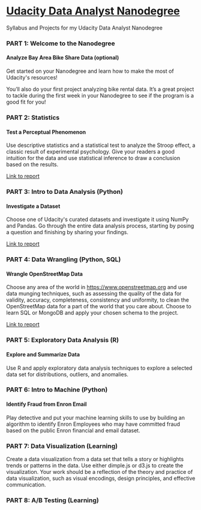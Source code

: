 # [Udacity Data Analyst Nanodegree](https://www.udacity.com/course/data-analyst-nanodegree--nd002)
Syllabus and Projects for my Udacity Data Analyst Nanodegree

### PART 1: Welcome to the Nanodegree
#### Analyze Bay Area Bike Share Data (optional)
Get started on your Nanodegree and learn how to make the most of Udacity's resources!

You’ll also do your first project analyzing bike rental data. It’s a great project to tackle during the first week in your Nanodegree to see if the program is a good fit for you!

### PART 2: Statistics
#### Test a Perceptual Phenomenon
Use descriptive statistics and a statistical test to analyze the Stroop effect, a classic result of experimental psychology. Give your readers a good intuition for the data and use statistical inference to draw a conclusion based on the results.

[Link to report]()

### PART 3: Intro to Data Analysis (Python)
#### Investigate a Dataset
Choose one of Udacity's curated datasets and investigate it using NumPy and Pandas. Go through the entire data analysis process, starting by posing a question and finishing by sharing your findings.

[Link to report]()

### PART 4: Data Wrangling (Python, SQL)
#### Wrangle OpenStreetMap Data 
Choose any area of the world in https://www.openstreetmap.org and use data munging techniques, such as assessing the quality of the data for validity, accuracy, completeness, consistency and uniformity, to clean the OpenStreetMap data for a part of the world that you care about. Choose to learn SQL or MongoDB and apply your chosen schema to the project.

[Link to report]()

### PART 5: Exploratory Data Analysis (R)
#### Explore and Summarize Data
Use R and apply exploratory data analysis techniques to explore a selected data set for distributions, outliers, and anomalies.

### PART 6: Intro to Machine (Python)
#### Identify Fraud from Enron Email
Play detective and put your machine learning skills to use by building an algorithm to identify Enron Employees who may have committed fraud based on the public Enron financial and email dataset.

### PART 7: Data Visualization (Learning)

Create a data visualization from a data set that tells a story or highlights trends or patterns in the data. Use either dimple.js or d3.js to create the visualization. Your work should be a reflection of the theory and practice of data visualization, such as visual encodings, design principles, and effective communication.

### PART 8: A/B Testing (Learning)
